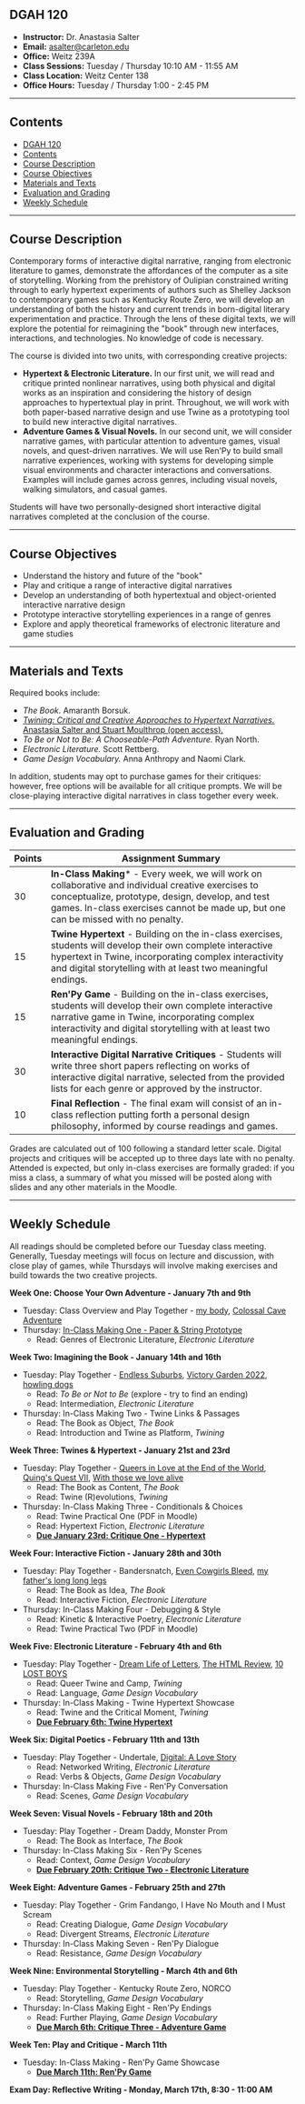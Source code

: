 ## DGAH 120

- **Instructor:** Dr. Anastasia Salter
- **Email:** asalter@carleton.edu
- **Office:** Weitz 239A
- **Class Sessions:** Tuesday / Thursday 10:10 AM - 11:55 AM
- **Class Location:** Weitz Center 138
- **Office Hours:** Tuesday / Thursday 1:00 - 2:45 PM
---

## Contents

- [DGAH 120](#dgah-120)
- [Contents](#contents)
- [Course Description](#course-description)
- [Course Objectives](#course-objectives)
- [Materials and Texts](#materials-and-texts)
- [Evaluation and Grading](#evaluation-and-grading)
- [Weekly Schedule](#weekly-schedule)
  
---

## Course Description

Contemporary forms of interactive digital narrative, ranging from electronic literature to games, demonstrate the affordances of the computer as a site of storytelling. Working from the prehistory of Oulipian constrained writing through to early hypertext experiments of authors such as Shelley Jackson to contemporary games such as Kentucky Route Zero, we will develop an understanding of both the history and current trends in born-digital literary experimentation and practice. Through the lens of these digital texts, we will explore the potential for reimagining the "book" through new interfaces, interactions, and technologies. No knowledge of code is necessary. 

The course is divided into two units, with corresponding creative projects: 

- **Hypertext & Electronic Literature.** In our first unit, we will read and critique printed nonlinear narratives, using both physical and digital works as an inspiration and considering the history of design approaches to hypertextual play in print. Throughout, we will work with both paper-based narrative design and use Twine as a prototyping tool to build new interactive digital narratives. 
- **Adventure Games & Visual Novels.** In our second unit, we will consider narrative games, with particular attention to adventure games, visual novels, and quest-driven narratives. We will use Ren'Py to build small narrative experiences, working with systems for developing simple visual environments and character interactions and conversations. Examples will include games across genres, including visual novels, walking simulators, and casual games.

Students will have two personally-designed short interactive digital narratives completed at the conclusion of the course.

---

## Course Objectives

- Understand the history and future of the "book"
- Play and critique a range of interactive digital narratives
- Develop an understanding of both hypertextual and object-oriented interactive narrative design 
- Prototype interactive storytelling experiences in a range of genres
- Explore and apply theoretical frameworks of electronic literature and game studies

---

## Materials and Texts

Required books include:

- *The Book.* Amaranth Borsuk.
- [*Twining: Critical and Creative Approaches to Hypertext Narratives.* Anastasia Salter and Stuart Moulthrop (open access).](https://www.fulcrum.org/concern/monographs/ms35tb924)
- *To Be or Not to Be: A Chooseable-Path Adventure.* Ryan North.
- *Electronic Literature.* Scott Rettberg.
- *Game Design Vocabulary.* Anna Anthropy and Naomi Clark. 

In addition, students may opt to purchase games for their critiques: however, free options will be available for all critique prompts. We will be close-playing interactive digital narratives in class together every week.

---

## Evaluation and Grading

| Points  | Assignment Summary |
|---|---|
| 30 | **In-Class Making*** - Every week, we will work on collaborative and individual creative exercises to conceptualize, prototype, design, develop, and test games. In-class exercises cannot be made up, but one can be missed with no penalty. |
| 15 | **Twine Hypertext** - Building on the in-class exercises, students will develop their own complete interactive hypertext in Twine, incorporating complex interactivity and digital storytelling with at least two meaningful endings. |
| 15 | **Ren'Py Game** - Building on the in-class exercises, students will develop their own complete interactive narrative game in Twine, incorporating complex interactivity and digital storytelling with at least two meaningful endings. |
| 30 |  **Interactive Digital Narrative Critiques** - Students will write three short papers reflecting on works of interactive digital narrative, selected from the provided lists for each genre or approved by the instructor. |
| 10 |  **Final Reflection** - The final exam will consist of an in-class reflection putting forth a personal design philosophy, informed by course readings and games. |

Grades are calculated out of 100 following a standard letter scale. Digital projects and critiques will be accepted up to three days late with no penalty. Attended is expected, but only in-class exercises are formally graded: if you miss a class, a summary of what you missed will be posted along with slides and any other materials in the Moodle.

---

## Weekly Schedule

All readings should be completed before our Tuesday class meeting. Generally, Tuesday meetings will focus on lecture and discussion, with close play of games, while Thursdays will involve making exercises and build towards the two creative projects.

**Week One: Choose Your Own Adventure - January 7th and 9th** 

- Tuesday: Class Overview and Play Together - [my body](https://collection.eliterature.org/1/works/jackson__my_body_a_wunderkammer.html), [Colossal Cave Adventure](https://rickadams.org/adventure/)
- Thursday: [In-Class Making One - Paper & String Prototype](inclass_one.md)
  - Read: Genres of Electronic Literature, *Electronic Literature*

**Week Two: Imagining the Book - January 14th and 16th** 

- Tuesday: Play Together - [Endless Suburbs](https://the-next.eliterature.org/works/409/21/0/), [Victory Garden 2022](https://www.victory-garden2022.com/), [howling dogs](https://xrafstar.monster/games/twine/howlingdogs/) 
  - Read: *To Be or Not to Be* (explore - try to find an ending)
  - Read: Intermediation, *Electronic Literature*
- Thursday: In-Class Making Two - Twine Links & Passages
  - Read: The Book as Object, *The Book*
  - Read: Introduction and Twine as Platform, *Twining*

**Week Three: Twines & Hypertext - January 21st and 23rd**

- Tuesday: Play Together - [Queers in Love at the End of the World](https://w.itch.io/end-of-the-world), [Quing's Quest VII](https://collection.eliterature.org/3/work.html?work=quings-quest-vii), [With those we love alive](https://xrafstar.monster/games/twine/wtwla/)
  - Read: The Book as Content, *The Book* 
  - Read: Twine (R)evolutions, *Twining*
- Thursday: In-Class Making Three - Conditionals & Choices
  - Read: Twine Practical One (PDF in Moodle)
  - Read: Hypertext Fiction, *Electronic Literature*
  - **[Due January 23rd: Critique One - Hypertext](critiqueone.md)**

**Week Four: Interactive Fiction - January 28th and 30th**

- Tuesday: Play Together - Bandersnatch, [Even Cowgirls Bleed](https://scoutshonour.com/cowgirl/), [my father's long long legs](https://ztul.itch.io/mflll)
  - Read: The Book as Idea, *The Book*
  - Read: Interactive Fiction, *Electronic Literature*
- Thursday: In-Class Making Four - Debugging & Style
  - Read: Kinetic & Interactive Poetry, *Electronic Literature*
  - Read: Twine Practical Two (PDF in Moodle)

**Week Five: Electronic Literature - February 4th and 6th**

- Tuesday: Play Together - [Dream Life of Letters](https://collection.eliterature.org/1/works/stefans__the_dreamlife_of_letters/dreamlife_index.html), [The HTML Review](https://thehtml.review/03/), [10 LOST BOYS](https://samplereality.itch.io/10-lost-boys)
  - Read: Queer Twine and Camp, *Twining*
  - Read: Language, *Game Design Vocabulary*
- Thursday: In-Class Making - Twine Hypertext Showcase
  - Read: Twine and the Critical Moment, *Twining*
  - **[Due February 6th: Twine Hypertext](twine.md)**

**Week Six: Digital Poetics - February 11th and 13th**

- Tuesday: Play Together - Undertale, [Digital: A Love Story](https://collection.eliterature.org/3/work.html?work=digital-a-love-story)
  - Read: Networked Writing, *Electronic Literature*
  - Read: Verbs & Objects, *Game Design Vocabulary*
- Thursday: In-Class Making Five - Ren'Py Conversation
  - Read: Scenes, *Game Design Vocabulary*

**Week Seven: Visual Novels - February 18th and 20th**

- Tuesday: Play Together - Dream Daddy, Monster Prom
  - Read: The Book as Interface, *The Book*
- Thursday: In-Class Making Six - Ren'Py Scenes
  - Read: Context, *Game Design Vocabulary*
  - **[Due February 20th: Critique Two - Electronic Literature](critiquetwo.md)**

**Week Eight: Adventure Games - February 25th and 27th**

- Tuesday: Play Together - Grim Fandango, I Have No Mouth and I Must Scream
  - Read: Creating Dialogue, *Game Design Vocabulary*
  - Read: Divergent Streams, *Electronic Literature*
- Thursday: In-Class Making Seven - Ren'Py Dialogue 
  - Read: Resistance, *Game Design Vocabulary* 

**Week Nine: Environmental Storytelling - March 4th and 6th**

- Tuesday: Play Together - Kentucky Route Zero, NORCO
  - Read: Storytelling, *Game Design Vocabulary*
- Thursday: In-Class Making Eight - Ren'Py Endings 
  - Read: Further Playing, *Game Design Vocabulary*
  - **[Due March 6th: Critique Three - Adventure Game](critiquethree.md)**

**Week Ten: Play and Critique - March 11th**
- Tuesday: In-Class Making - Ren'Py Game Showcase
  - **[Due March 11th: Ren'Py Game](renpy.md)**

**Exam Day: Reflective Writing - Monday, March 17th, 8:30 - 11:00 AM**